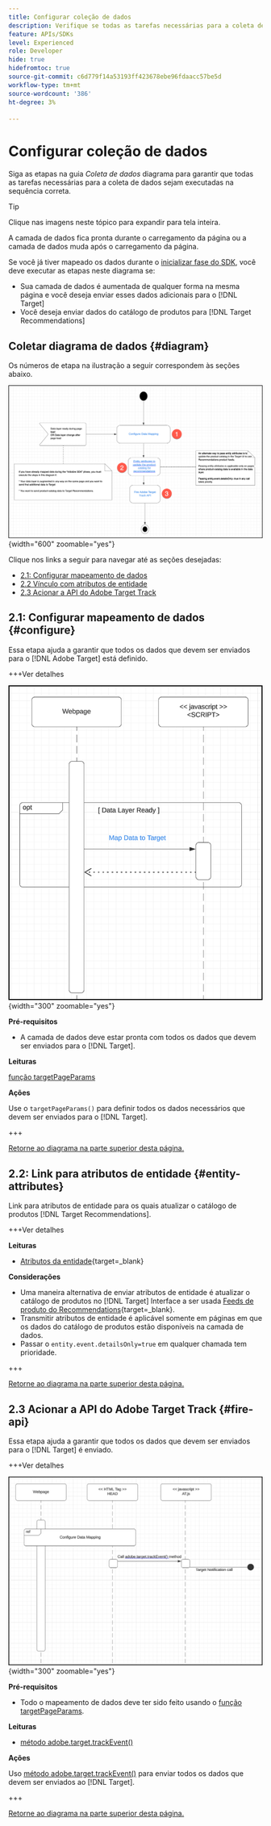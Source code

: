 ```yaml
---
title: Configurar coleção de dados
description: Verifique se todas as tarefas necessárias para a coleta de dados foram executadas na sequência correta.
feature: APIs/SDKs
level: Experienced
role: Developer
hide: true
hidefromtoc: true
source-git-commit: c6d779f14a53193ff423678ebe96fdaacc57be5d
workflow-type: tm+mt
source-wordcount: '386'
ht-degree: 3%

---
```


# Configurar coleção de dados

Siga as etapas na guia *Coleta de dados* diagrama para garantir que todas as tarefas necessárias para a coleta de dados sejam executadas na sequência correta.

>[!TIP]
>
>Clique nas imagens neste tópico para expandir para tela inteira.

A camada de dados fica pronta durante o carregamento da página ou a camada de dados muda após o carregamento da página.

Se você já tiver mapeado os dados durante o [inicializar fase do SDK](/help/dev/patterns/recs-atjs/initialize-sdk.md), você deve executar as etapas neste diagrama se:

* Sua camada de dados é aumentada de qualquer forma na mesma página e você deseja enviar esses dados adicionais para o [!DNL Target]
* Você deseja enviar dados do catálogo de produtos para [!DNL Target Recommendations]

## Coletar diagrama de dados {#diagram}

Os números de etapa na ilustração a seguir correspondem às seções abaixo.

![Diagrama da coleção de dados](/help/dev/patterns/recs-atjs/assets/data-collection-diagram.png){width="600" zoomable="yes"}

Clique nos links a seguir para navegar até as seções desejadas:

* [2.1: Configurar mapeamento de dados](#configure)
* [2.2 Vínculo com atributos de entidade](#entity-attributes)
* [2.3 Acionar a API do Adobe Target Track](#fire-api)

## 2.1: Configurar mapeamento de dados {#configure}

Essa etapa ajuda a garantir que todos os dados que devem ser enviados para o [!DNL Adobe Target] está definido.

+++Ver detalhes

![Configurar diagrama de mapeamento de dados](/help/dev/patterns/recs-atjs/assets/cofigure-data-mapping.png){width="300" zoomable="yes"}

**Pré-requisitos**

* A camada de dados deve estar pronta com todos os dados que devem ser enviados para o [!DNL Target].

**Leituras**

[função targetPageParams](/help/dev/implement/client-side/atjs/atjs-functions/targetpageparams.md)

**Ações**

Use o `targetPageParams()` para definir todos os dados necessários que devem ser enviados para o [!DNL Target].

+++

[Retorne ao diagrama na parte superior desta página.](#diagram)

## 2.2: Link para atributos de entidade {#entity-attributes}

Link para atributos de entidade para os quais atualizar o catálogo de produtos [!DNL Target Recommendations].

+++Ver detalhes

**Leituras**

* [Atributos da entidade](https://experienceleague.adobe.com/docs/target/using/recommendations/entities/entity-attributes.html){target=_blank}

**Considerações**

* Uma maneira alternativa de enviar atributos de entidade é atualizar o catálogo de produtos no [!DNL Target] Interface a ser usada [Feeds de produto do Recommendations](https://experienceleague.adobe.com/docs/target/using/recommendations/entities/feeds.html){target=_blank}.
* Transmitir atributos de entidade é aplicável somente em páginas em que os dados do catálogo de produtos estão disponíveis na camada de dados.
* Passar o `entity.event.detailsOnly=true` em qualquer chamada tem prioridade.

+++

[Retorne ao diagrama na parte superior desta página.](#diagram)

## 2.3 Acionar a API do Adobe Target Track {#fire-api}

Essa etapa ajuda a garantir que todos os dados que devem ser enviados para o [!DNL Target] é enviado.

+++Ver detalhes

![Acionar diagrama da API de rastreamento do Adobe Target](/help/dev/patterns/recs-atjs/assets/fire-track-api.png){width="300" zoomable="yes"}

**Pré-requisitos**

* Todo o mapeamento de dados deve ter sido feito usando o [função targetPageParams](/help/dev/implement/client-side/atjs/atjs-functions/targetpageparams.md).

**Leituras**

* [método adobe.target.trackEvent()](/help/dev/implement/client-side/atjs/atjs-functions/adobe-target-trackevent.md)

**Ações**

Uso [método adobe.target.trackEvent()](/help/dev/implement/client-side/atjs/atjs-functions/adobe-target-trackevent.md) para enviar todos os dados que devem ser enviados ao [!DNL Target].

+++

[Retorne ao diagrama na parte superior desta página.](#diagram)


